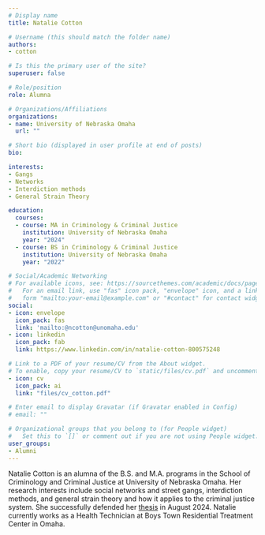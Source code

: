 ```yaml
---
# Display name
title: Natalie Cotton

# Username (this should match the folder name)
authors:
- cotton

# Is this the primary user of the site?
superuser: false

# Role/position
role: Alumna

# Organizations/Affiliations
organizations:
- name: University of Nebraska Omaha
  url: ""

# Short bio (displayed in user profile at end of posts)
bio: 

interests:
- Gangs
- Networks
- Interdiction methods
- General Strain Theory

education:
  courses:
  - course: MA in Criminology & Criminal Justice
    institution: University of Nebraska Omaha
    year: "2024"
  - course: BS in Criminology & Criminal Justice
    institution: University of Nebraska Omaha
    year: "2022"

# Social/Academic Networking
# For available icons, see: https://sourcethemes.com/academic/docs/page-builder/#icons
#   For an email link, use "fas" icon pack, "envelope" icon, and a link in the
#   form "mailto:your-email@example.com" or "#contact" for contact widget.
social:
- icon: envelope
  icon_pack: fas
  link: 'mailto:@ncotton@unomaha.edu'
- icon: linkedin
  icon_pack: fab
  link: https://www.linkedin.com/in/natalie-cotton-800575248

# Link to a PDF of your resume/CV from the About widget.
# To enable, copy your resume/CV to `static/files/cv.pdf` and uncomment the lines below.
- icon: cv
  icon_pack: ai
  link: "files/cv_cotton.pdf"

# Enter email to display Gravatar (if Gravatar enabled in Config)
# email: ""

# Organizational groups that you belong to (for People widget)
#   Set this to `[]` or comment out if you are not using People widget.
user_groups:
- Alumni
---
```


Natalie Cotton is an alumna of the B.S. and M.A. programs in the School of Criminology and Criminal Justice at University of Nebraska Omaha. Her research interests include social networks and street gangs, interdiction methods, and general strain theory and how it applies to the criminal justice system. She successfully defended her [thesis](https://www.proquest.com/docview/3109679692) in August 2024. Natalie currently works as a Health Technician at Boys Town Residential Treatment Center in Omaha. 
